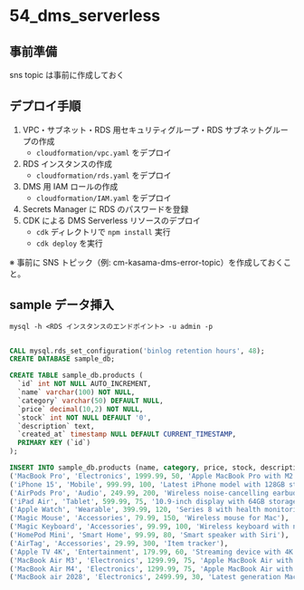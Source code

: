 # 54_dms_serverless

## 事前準備

sns topic は事前に作成しておく

## デプロイ手順

1. VPC・サブネット・RDS 用セキュリティグループ・RDS サブネットグループの作成
   - `cloudformation/vpc.yaml` をデプロイ
2. RDS インスタンスの作成
   - `cloudformation/rds.yaml` をデプロイ
3. DMS 用 IAM ロールの作成
   - `cloudformation/IAM.yaml` をデプロイ
4. Secrets Manager に RDS のパスワードを登録
5. CDK による DMS Serverless リソースのデプロイ
   - `cdk` ディレクトリで `npm install` 実行
   - `cdk deploy` を実行

※ 事前に SNS トピック（例: cm-kasama-dms-error-topic）を作成しておくこと。

## sample データ挿入

```txt
mysql -h <RDS インスタンスのエンドポイント> -u admin -p
```

```sql

CALL mysql.rds_set_configuration('binlog retention hours', 48);
CREATE DATABASE sample_db;

CREATE TABLE sample_db.products (
  `id` int NOT NULL AUTO_INCREMENT,
  `name` varchar(100) NOT NULL,
  `category` varchar(50) DEFAULT NULL,
  `price` decimal(10,2) NOT NULL,
  `stock` int NOT NULL DEFAULT '0',
  `description` text,
  `created_at` timestamp NULL DEFAULT CURRENT_TIMESTAMP,
  PRIMARY KEY (`id`)
);

INSERT INTO sample_db.products (name, category, price, stock, description) VALUES
('MacBook Pro', 'Electronics', 1999.99, 50, 'Apple MacBook Pro with M2 chip'),
('iPhone 15', 'Mobile', 999.99, 100, 'Latest iPhone model with 128GB storage'),
('AirPods Pro', 'Audio', 249.99, 200, 'Wireless noise-cancelling earbuds'),
('iPad Air', 'Tablet', 599.99, 75, '10.9-inch display with 64GB storage'),
('Apple Watch', 'Wearable', 399.99, 120, 'Series 8 with health monitoring features'),
('Magic Mouse', 'Accessories', 79.99, 150, 'Wireless mouse for Mac'),
('Magic Keyboard', 'Accessories', 99.99, 100, 'Wireless keyboard with numeric keypad'),
('HomePod Mini', 'Smart Home', 99.99, 80, 'Smart speaker with Siri'),
('AirTag', 'Accessories', 29.99, 300, 'Item tracker'),
('Apple TV 4K', 'Entertainment', 179.99, 60, 'Streaming device with 4K HDR support'),
('MacBook Air M3', 'Electronics', 1299.99, 75, 'Apple MacBook Air with M3 chip and 13-inch display'),
('MacBook Air M4', 'Electronics', 1299.99, 75, 'Apple MacBook Air with M4 chip and 13-inch display'),
('MacBook air 2028', 'Electronics', 2499.99, 30, 'Latest generation MacBook Pro with enhanced performance and display.');

```

